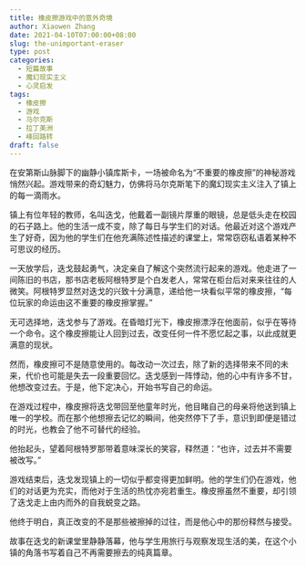 ```yaml
---
title: 橡皮擦游戏中的意外奇境
author: Xiaowen Zhang
date: 2021-04-10T07:00:00+08:00
slug: the-unimportant-eraser
type: post
categories:
  - 短篇故事
  - 魔幻现实主义
  - 心灵启发
tags:
  - 橡皮擦
  - 游戏
  - 马尔克斯
  - 拉丁美洲
  - 峰回路转
draft: false
---
```


在安第斯山脉脚下的幽静小镇库斯卡，一场被命名为“不重要的橡皮擦”的神秘游戏悄然兴起。游戏带来的奇幻魅力，仿佛将马尔克斯笔下的魔幻现实主义注入了镇上的每一滴雨水。

镇上有位年轻的教师，名叫迭戈，他戴着一副镜片厚重的眼镜，总是低头走在校园的石子路上。他的生活一成不变，除了每日与学生们的对话。他最近对这个游戏产生了好奇，因为他的学生们在他充满陈述性描述的课堂上，常常窃窃私语着某种不可思议的经历。

一天放学后，迭戈鼓起勇气，决定亲自了解这个突然流行起来的游戏。他走进了一间陈旧的书店，那书店老板阿根特罗是个白发老人，常常在柜台后对来来往往的人微笑。阿根特罗显然对迭戈的兴致十分满意，递给他一块看似平常的橡皮擦，“每位玩家的命运由这不重要的橡皮擦掌握。”

无可选择地，迭戈参与了游戏。在昏暗灯光下，橡皮擦漂浮在他面前，似乎在等待一个命令。这个橡皮擦能让人回到过去，改变任何一件不愿忆起之事，以此成就更满意的现状。

然而，橡皮擦可不是随意使用的。每改动一次过去，除了新的选择带来不同的未来，代价也可能是失去一段重要回忆。迭戈感到一阵悸动，他的心中有许多不甘，他想改变过去。于是，他下定决心，开始书写自己的命运。

在游戏过程中，橡皮擦将迭戈带回至他童年时光，他目睹自己的母亲将他送到镇上唯一的学校。而在那个他想擦去记忆的瞬间，他突然停下了手，意识到即便是错过的时光，也教会了他不可替代的经验。

他抬起头，望着阿根特罗那带着意味深长的笑容，释然道：“也许，过去并不需要被改写。”

游戏结束后，迭戈发现镇上的一切似乎都变得更加鲜明。他的学生们仍在游戏，他们的对话更为充实，而他对于生活的热忱亦宛若重生。橡皮擦虽然不重要，却引领了迭戈走上由内而外的自我蜕变之路。

他终于明白，真正改变的不是那些被擦掉的过往，而是他心中的那份释然与接受。

故事在迭戈的新课堂里静静落幕，他与学生用旅行与观察发现生活的美，在这个小镇的角落书写着自己不再需要擦去的纯真篇章。
